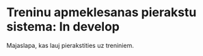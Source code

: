 # Treninu apmeklesanas pierakstu sistema: In develop
Majaslapa, kas lauj pierakstities uz treniniem.
